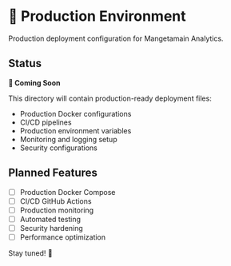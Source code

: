 # 🚀 Production Environment

Production deployment configuration for Mangetamain Analytics.

## Status

**🚧 Coming Soon**

This directory will contain production-ready deployment files:
- Production Docker configurations
- CI/CD pipelines
- Production environment variables
- Monitoring and logging setup
- Security configurations

## Planned Features

- [ ] Production Docker Compose
- [ ] CI/CD GitHub Actions
- [ ] Production monitoring
- [ ] Automated testing
- [ ] Security hardening
- [ ] Performance optimization

Stay tuned! 🎯
